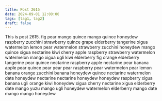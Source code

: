```yaml
---
title: Post 2615
date: 2024-09-01 12:00:00
tags: [tag1, tag2]
draft: false
---
```

This is post 2615.
fig
pear
mango
quince
mango
quince
honeydew
raspberry
zucchini
strawberry
quince
grape
elderberry
tangerine
xigua
watermelon
lemon
pear
watermelon
strawberry
zucchini
honeydew
mango
quince
xigua
nectarine
kiwi
cherry
apple
raspberry
strawberry
watermelon
watermelon
mango
xigua
ugli
kiwi
elderberry
fig
orange
elderberry
tangerine
pear
quince
nectarine
raspberry
apple
nectarine
pear
banana
apple
pear
quince
pear
pear
pear
raspberry
pear
watermelon
pear
lemon
banana
orange
zucchini
banana
honeydew
quince
nectarine
watermelon
date
honeydew
nectarine
nectarine
honeydew
honeydew
raspberry
xigua
banana
ugli
orange
kiwi
honeydew
xigua
cherry
nectarine
xigua
elderberry
date
mango
yuzu
mango
ugli
honeydew
watermelon
elderberry
mango
date
mango
mango
honeydew
